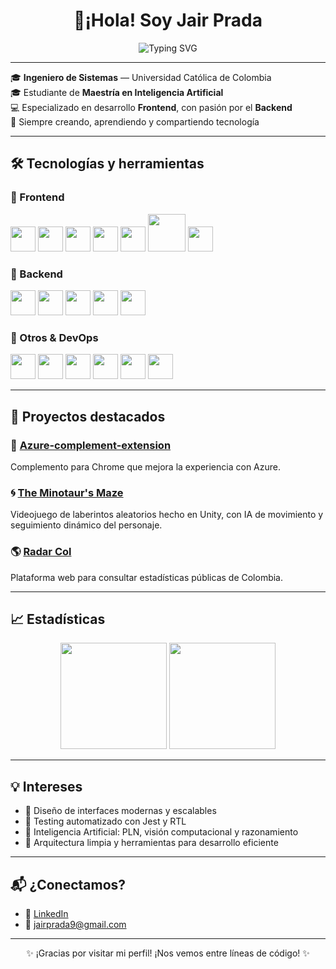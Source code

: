 <h1 align="center">👋¡Hola! Soy <strong>Jair Prada</strong></h1>

<p align="center">
  <img src="https://readme-typing-svg.herokuapp.com?color=00bcd4&center=true&vCenter=true&lines=👨‍💻+Frontend+Developer;🚀+Explorador+de+IA;💻+Amante+del+código+limpio" alt="Typing SVG" />
</p>

---

🎓 **Ingeniero de Sistemas** — Universidad Católica de Colombia  
🎓 Estudiante de **Maestría en Inteligencia Artificial**  
💻 Especializado en desarrollo **Frontend**, con pasión por el **Backend**  
🚀 Siempre creando, aprendiendo y compartiendo tecnología

---

## 🛠️ Tecnologías y herramientas

### 🎨 Frontend
<p>
  <img src="https://cdn.jsdelivr.net/gh/devicons/devicon/icons/react/react-original.svg" width="40" />
  <img src="https://cdn.jsdelivr.net/gh/devicons/devicon/icons/nextjs/nextjs-original.svg" width="40" />
  <img src="https://cdn.jsdelivr.net/gh/devicons/devicon/icons/redux/redux-original.svg" width="40" />
  <img src="https://cdn.jsdelivr.net/gh/devicons/devicon/icons/typescript/typescript-original.svg" width="40" />
  <img src="https://cdn.jsdelivr.net/gh/devicons/devicon/icons/javascript/javascript-original.svg" width="40" />
  <img src="https://cdn.worldvectorlogo.com/logos/tailwind-css-2.svg" width="60" />
  <img src="https://cdn.jsdelivr.net/gh/devicons/devicon/icons/jest/jest-plain.svg" width="40" />
</p>

### 🔧 Backend
<p>
  <img src="https://cdn.jsdelivr.net/gh/devicons/devicon/icons/nodejs/nodejs-original.svg" width="40" />
  <img src="https://cdn.jsdelivr.net/gh/devicons/devicon/icons/express/express-original.svg" width="40" />
  <img src="https://cdn.worldvectorlogo.com/logos/nestjs.svg" width="40" />
  <img src="https://cdn.jsdelivr.net/gh/devicons/devicon/icons/python/python-original.svg" width="40" />
  <img src="https://cdn.jsdelivr.net/gh/devicons/devicon/icons/fastapi/fastapi-original.svg" width="40" />
</p>

### 🧰 Otros & DevOps
<p>
  <img src="https://cdn.jsdelivr.net/gh/devicons/devicon/icons/unity/unity-original.svg" width="40" />
  <img src="https://cdn.jsdelivr.net/gh/devicons/devicon/icons/firebase/firebase-plain.svg" width="40" />
  <img src="https://cdn.jsdelivr.net/gh/devicons/devicon/icons/azure/azure-original.svg" width="40" />
  <img src="https://cdn.worldvectorlogo.com/logos/aws-2.svg" width="40" />
  <img src="https://cdn.jsdelivr.net/gh/devicons/devicon/icons/github/github-original.svg" width="40" />
  <img src="https://cdn.jsdelivr.net/gh/devicons/devicon/icons/docker/docker-original.svg" width="40" />
</p>

---

## 🚀 Proyectos destacados

### 🔵 [**Azure-complement-extension**](https://chromewebstore.google.com/detail/azure-library-complement/bikpcbjblainpcifbnoopddhllnlhgao?pli=1)  
Complemento para Chrome que mejora la experiencia con Azure.

### 🌀 [**The Minotaur's Maze**](https://github.com/JairPrada/the-minotaurs-maze)  
Videojuego de laberintos aleatorios hecho en Unity, con IA de movimiento y seguimiento dinámico del personaje.

### 🌎 [**Radar Col**](https://www.radarcol.com)  
Plataforma web para consultar estadísticas públicas de Colombia.

---

## 📈 Estadísticas

<p align="center">
  <img src="https://github-readme-stats.vercel.app/api?username=JairPrada&show_icons=true&theme=tokyonight&hide_title=true" height="170" />
  <img src="https://github-readme-stats.vercel.app/api/top-langs/?username=JairPrada&layout=compact&theme=tokyonight" height="170"/>
</p>

---

## 💡 Intereses

- 🎨 Diseño de interfaces modernas y escalables  
- 🧪 Testing automatizado con Jest y RTL  
- 🤖 Inteligencia Artificial: PLN, visión computacional y razonamiento  
- 🧱 Arquitectura limpia y herramientas para desarrollo eficiente  

---

## 📬 ¿Conectamos?

- 💼 [LinkedIn](https://www.linkedin.com/in/jairprada/)
- 📧 jairprada9@gmail.com

---

<p align="center">
✨ ¡Gracias por visitar mi perfil! ¡Nos vemos entre líneas de código! ✨
</p>
